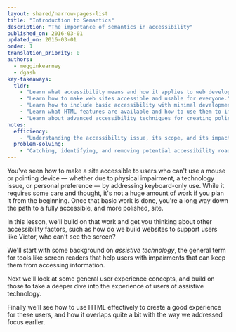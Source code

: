 ```yaml
---
layout: shared/narrow-pages-list
title: "Introduction to Semantics"
description: "The importance of semantics in accessibility"
published_on: 2016-03-01
updated_on: 2016-03-01
order: 1
translation_priority: 0
authors:
  - megginkearney
  - dgash
key-takeaways:
  tldr: 
    - "Learn what accessibility means and how it applies to web development."
    - "Learn how to make web sites accessible and usable for everyone."
    - "Learn how to include basic accessibility with minimal development impace."
    - "Learn what HTML features are available and how to use them to improve accessibility."
    - "Learn about advanced accessibility techniques for creating polished accessibility experiences."
notes:
  efficiency:
    - "Understanding the accessibility issue, its scope, and its impact can make you a better web developer."
  problem-solving:
    - "Catching, identifying, and removing potential accessibility roadblocks before they happen can improve your development process and reduce maintenance requirements."
---
```


You've seen how to make a site accessible to users who can't use a mouse or pointing device &mdash; whether due to physical impairment, a technology issue, or personal preference &mdash; by addressing keyboard-only use. While it requires some care and thought, it's not a huge amount of work if you plan it from the beginning. Once that basic work is done, you're a long way down the path to a fully accessible, and more polished, site. 

In this lesson, we'll build on that work and get you thinking about other accessibility factors, such as how do we build websites to support users like Victor, who can't see the screen?

We'll start with some background on *assistive technology*, the general term for tools like screen readers that help  users with impairments that can keep them from accessing information. 

Next we'll look at some general user experience concepts, and build on those to take a deeper dive into the experience of users of assistive technology. 

Finally we'll see how to use HTML effectively to create a good experience for these users, and how it overlaps quite a bit with the way we addressed focus earlier.
